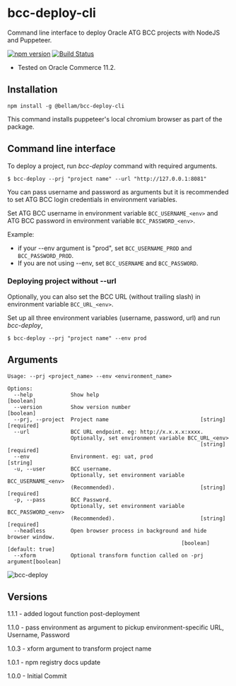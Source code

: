 # bcc-deploy-cli

Command line interface to deploy Oracle ATG BCC projects with NodeJS and Puppeteer.

[![npm version](https://img.shields.io/npm/v/@bellam/bcc-deploy-cli.svg?style=flat)](https://www.npmjs.com/package/@bellam/bcc-deploy-cli)
[![Build Status](https://travis-ci.org/bellam/bcc-deploy-cli.svg?branch=master)](https://travis-ci.org/bellam/bcc-deploy-cli)

- Tested on Oracle Commerce 11.2.

## Installation

`npm install -g @bellam/bcc-deploy-cli`

This command installs puppeteer's local chromium browser as part of the package.

## Command line interface

To deploy a project, run _bcc-deploy_ command with required arguments.

`$ bcc-deploy --prj "project name" --url "http://127.0.0.1:8081"`

You can pass username and password as arguments but it is recommended to set ATG BCC login credentials in environment variables.

Set ATG BCC username in environment variable `BCC_USERNAME_<env>` and ATG BCC password in environment variable `BCC_PASSWORD_<env>`.

Example:

- if your --env argument is "prod", set `BCC_USERNAME_PROD` and `BCC_PASSWORD_PROD`.
- If you are not using --env, set `BCC_USERNAME` and `BCC_PASSWORD`.

### Deploying project without --url

Optionally, you can also set the BCC URL (without trailing slash) in environment variable `BCC_URL_<env>`.

Set up all three environment variables (username, password, url) and run _bcc-deploy_,

`$ bcc-deploy --prj "project name" --env prod`

## Arguments

```
Usage: --prj <project_name> --env <environment_name>

Options:
  --help            Show help                                          [boolean]
  --version         Show version number                                [boolean]
  --prj, --project  Project name                             [string] [required]
  --url             BCC URL endpoint. eg: http://x.x.x.x:xxxx.
                    Optionally, set environment variable BCC_URL_<env>
                                                             [string] [required]
  --env             Environment. eg: uat, prod                          [string]
  -u, --user        BCC username.
                    Optionally, set environment variable BCC_USERNAME_<env>
                    (Recommended).                           [string] [required]
  -p, --pass        BCC Password.
                    Optionally, set environment variable BCC_PASSWORD_<env>
                    (Recommended).                           [string] [required]
  --headless        Open browser process in background and hide browser window.
                                                       [boolean] [default: true]
  --xform           Optional transform function called on -prj argument[boolean]
```

![bcc-deploy](https://user-images.githubusercontent.com/1712809/91556676-bca7f200-e950-11ea-89ab-5c6062cdca46.png)

## Versions

1.1.1 - added logout function post-deployment

1.1.0 - pass environment as argument to pickup environment-specific URL, Username, Password

1.0.3 - xform argument to transform project name

1.0.1 - npm registry docs update

1.0.0 - Initial Commit
